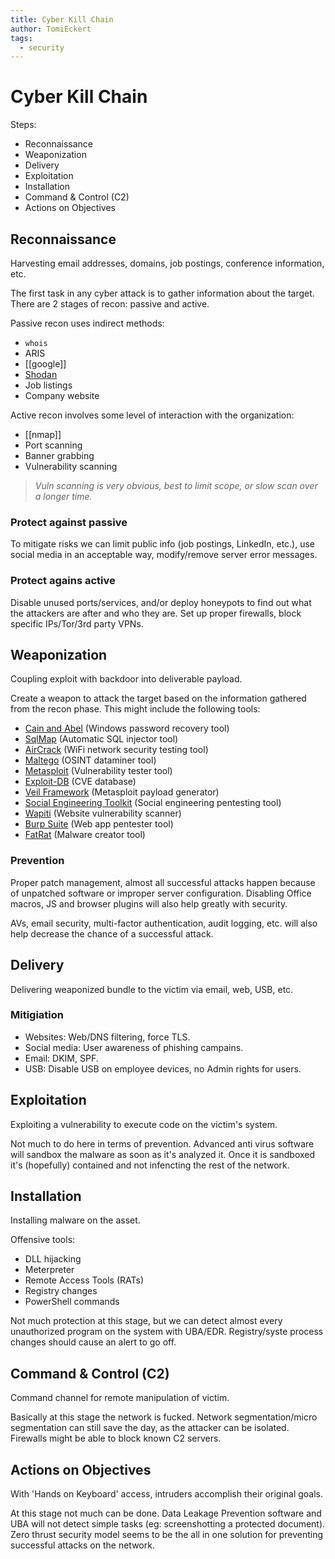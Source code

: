 ```yaml
---
title: Cyber Kill Chain
author: TomiEckert
tags:
  - security
---
```


# Cyber Kill Chain

Steps:
  - Reconnaissance
  - Weaponization
  - Delivery
  - Exploitation
  - Installation
  - Command & Control (C2)
  - Actions on Objectives

## Reconnaissance

Harvesting email addresses, domains, job postings, conference information, etc.

The first task in any cyber attack is to gather information about the target. There are 2 stages of recon: passive and active.

Passive recon uses indirect methods:
  - `whois`
  - ARIS
  - [[google]]
  - [Shodan](shodan.io)
  - Job listings
  - Company website

Active recon involves some level of interaction with the organization:
  - [[nmap]]
  - Port scanning
  - Banner grabbing
  - Vulnerability scanning

> _Vuln scanning is very obvious, best to limit scope, or slow scan over a longer time._

### Protect against passive

To mitigate risks we can limit public info (job postings, LinkedIn, etc.), use social media in an acceptable way, modify/remove server error messages.

### Protect agains active

Disable unused ports/services, and/or deploy honeypots to find out what the attackers are after and who they are. Set up proper firewalls, block specific IPs/Tor/3rd party VPNs.

## Weaponization

Coupling exploit with backdoor into deliverable payload.

Create a weapon to attack the target based on the information gathered from the recon phase. This might include the following tools:
  - [Cain and Abel](https://sectools.org/tool/cain) (Windows password recovery tool)
  - [SqlMap](https://sqlmap.org) (Automatic SQL injector tool)
  - [AirCrack](https://www.aircrack-ng.org) (WiFi network security testing tool)
  - [Maltego](https://www.maltego.com) (OSINT dataminer tool)
  - [Metasploit](https://www.metasploit.com) (Vulnerability tester tool)
  - [Exploit-DB](https://www.exploit-db.com) (CVE database)
  - [Veil Framework](https://github.com/Veil-Framework/Veil) (Metasploit payload generator)
  - [Social Engineering Toolkit](https://github.com/trustedsec/social-engineer-toolkit) (Social engineering pentesting tool)
  - [Wapiti](https://wapiti-scanner.github.io) (Website vulnerability scanner)
  - [Burp Suite](https://portswigger.net/burp) (Web app pentester tool)
  - [FatRat](https://github.com/screetsec/TheFatRat) (Malware creator tool)

### Prevention

Proper patch management, almost all successful attacks happen because of unpatched software or improper server configuration. Disabling Office macros, JS and browser plugins will also help greatly with security.

AVs, email security, multi-factor authentication, audit logging, etc. will also help decrease the chance of a successful attack.

## Delivery

Delivering weaponized bundle to the victim via email, web, USB, etc.

### Mitigiation

  - Websites: Web/DNS filtering, force TLS.
  - Social media: User awareness of phishing campains.
  - Email: DKIM, SPF.
  - USB: Disable USB on employee devices, no Admin rights for users.

## Exploitation

Exploiting a vulnerability to execute code on the victim's system.

Not much to do here in terms of prevention. Advanced anti virus software will sandbox the malware as soon as it's analyzed it. Once it is sandboxed it's (hopefully) contained and not infencting the rest of the network.

## Installation

Installing malware on the asset.

Offensive tools:
  - DLL hijacking
  - Meterpreter
  - Remote Access Tools (RATs)
  - Registry changes
  - PowerShell commands

Not much protection at this stage, but we can detect almost every unauthorized program on the system with UBA/EDR. Registry/syste process changes should cause an alert to go off.

## Command & Control (C2)

Command channel for remote manipulation of victim.

Basically at this stage the network is fucked. Network segmentation/micro segmentation can still save the day, as the attacker can be isolated. Firewalls might be able to block known C2 servers.

## Actions on Objectives

With 'Hands on Keyboard' access, intruders accomplish their original goals.

At this stage not much can be done. Data Leakage Prevention software and UBA will not detect simple tasks (eg: screenshotting a protected document). Zero thrust security model seems to be the all in one solution for preventing successful attacks on the network.
